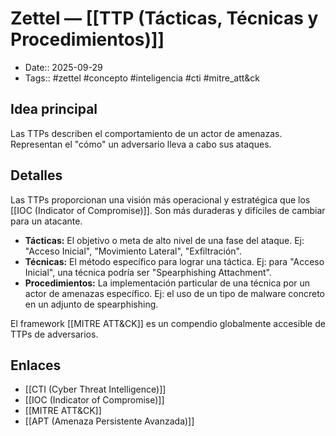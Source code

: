 # Zettel — [[TTP (Tácticas, Técnicas y Procedimientos)]]

- Date:: 2025-09-29
- Tags:: #zettel #concepto #inteligencia #cti #mitre_att&ck

## Idea principal
Las TTPs describen el comportamiento de un actor de amenazas. Representan el "cómo" un adversario lleva a cabo sus ataques.

## Detalles
Las TTPs proporcionan una visión más operacional y estratégica que los [[IOC (Indicator of Compromise)]]. Son más duraderas y difíciles de cambiar para un atacante.

- **Tácticas:** El objetivo o meta de alto nivel de una fase del ataque. Ej: "Acceso Inicial", "Movimiento Lateral", "Exfiltración".
- **Técnicas:** El método específico para lograr una táctica. Ej: para "Acceso Inicial", una técnica podría ser "Spearphishing Attachment".
- **Procedimientos:** La implementación particular de una técnica por un actor de amenazas específico. Ej: el uso de un tipo de malware concreto en un adjunto de spearphishing.

El framework [[MITRE ATT&CK]] es un compendio globalmente accesible de TTPs de adversarios.

## Enlaces
- [[CTI (Cyber Threat Intelligence)]]
- [[IOC (Indicator of Compromise)]]
- [[MITRE ATT&CK]]
- [[APT (Amenaza Persistente Avanzada)]]